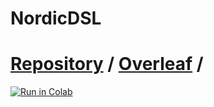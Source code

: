 # NordicDSL

# [Repository](https://github.com/renhaa/NordicDSL) / [Overleaf](https://www.overleaf.com/project/5db01ba4b1f6e30001097ac4) / 
[![Run in Colab](https://colab.research.google.com/assets/colab-badge.svg)](https://colab.research.google.com/drive/1tz_PSS_OhRTISkNkbLLjC0f4qyu-UlM1?usp=sharing)
